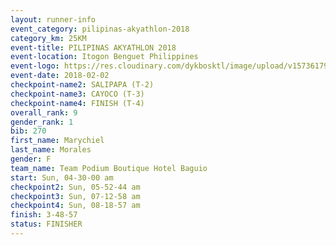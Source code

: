 ```yaml
---
layout: runner-info 
event_category: pilipinas-akyathlon-2018 
category_km: 25KM 
event-title: PILIPINAS AKYATHLON 2018 
event-location: Itogon Benguet Philippines 
event-logo: https://res.cloudinary.com/dykbosktl/image/upload/v1573617968/Logo/akyathlon-logo-new_ifndai.png 
event-date: 2018-02-02 
checkpoint-name2: SALIPAPA (T-2) 
checkpoint-name3: CAYOCO (T-3) 
checkpoint-name4: FINISH (T-4) 
overall_rank: 9
gender_rank: 1
bib: 270
first_name: Marychiel
last_name: Morales
gender: F
team_name: Team Podium Boutique Hotel Baguio
start: Sun, 04-30-00 am
checkpoint2: Sun, 05-52-44 am
checkpoint3: Sun, 07-12-58 am
checkpoint4: Sun, 08-18-57 am
finish: 3-48-57
status: FINISHER
---
```

